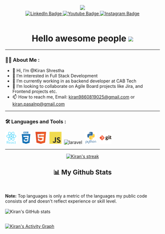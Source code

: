 <div id="header" align="center">
  <img src="https://media.giphy.com/media/PgLLtnqHts1woXeKpy/giphy.gif" width="100"/>

  <div id="badges" >
    <a href="https://www.linkedin.com/in/kiran-shrestha-823b2520a/">
      <img src="https://img.shields.io/badge/LinkedIn-blue?style=for-the-badge&logo=linkedin&logoColor=white" alt="LinkedIn Badge"/>
    </a>
    <a href="[https://www.youtube.com/channel/UCMHiLMj61pOE-cixftZjNrQ](https://www.youtube.com/watch?v=dQw4w9WgXcQ)">
      <img src="https://img.shields.io/badge/YouTube-red?style=for-the-badge&logo=youtube&logoColor=white" alt="Youtube Badge"/>
    </a>
    <a href="https://www.instagram.com/kiran_shrestha6000/">
      <img src="https://img.shields.io/badge/Instagram-purple?style=for-the-badge&logo=instagram&logoColor=white" alt="Instagram Badge"/>
    </a>
  </div>
  <img src="https://komarev.com/ghpvc/?username=Hachimankira&style=flat-square&color=blue" alt=""/>
  <h1>
    Hello awesome people
    <img src="https://media.giphy.com/media/hvRJCLFzcasrR4ia7z/giphy.gif" width="30px"/>
  </h1>
</div>

---

### :man_technologist: About Me :

- 👋 Hi, I’m @Kiran Shrestha
- 👀 I’m interested in Full Stack Development
- 🌱 I’m currently working in as backend developer at CAB Tech
- 💞️ I’m looking to collaborate on Agile Board projects like Jira, and Frontend projects etc.
- 📫 How to reach me, Email: kiran9860819025@gmail.com or kiran.pasalnp@gmail.com

---

### :hammer_and_wrench: Languages and Tools :
<p float="left">
  <img src="https://github.com/devicons/devicon/blob/master/icons/react/react-original-wordmark.svg" title="React" alt="React" width="40" height="40"/>&nbsp;
  <img  src="https://github.com/devicons/devicon/blob/master/icons/css3/css3-plain-wordmark.svg"  title="CSS3" alt="CSS" width="40" height="40"/>&nbsp;
  <img  src="https://github.com/devicons/devicon/blob/master/icons/html5/html5-original.svg" title="HTML5" alt="HTML" width="40" height="40"/>&nbsp;
  <img src="https://github.com/devicons/devicon/blob/master/icons/javascript/javascript-original.svg" title="JavaScript" alt="JavaScript" width="40" height="40"/>&nbsp; 
  <img src="https://cdn.jsdelivr.net/gh/devicons/devicon@latest/icons/laravel/laravel-original.svg" title="laravel" alt="laravel" width="40" height="40"/>&nbsp;         
  <img src="https://github.com/devicons/devicon/blob/master/icons/python/python-original-wordmark.svg" title="Python" alt="Python" width="40" height="40"/>&nbsp;
  <img src="https://github.com/devicons/devicon/blob/master/icons/git/git-original-wordmark.svg" title="Git" alt="Git" width="40" height="40"/>
</p>

---

<p align="center">
    <a href="https://github.com/Hachimankira/github-readme-streak-stats">
        <img title="🔥 Get streak stats for your profile at git.io/streak-stats" alt="Kiran's streak" src="https://github-readme-streak-stats.herokuapp.com/?user=Hachimankira&theme=black-ice&hide_border=true&stroke=0000&background=060A0CD0"/>
    </a>
</p>

<h2 align="center"><strong> 📊 My Github Stats</strong></h2>

  <br/>

  <b>Note:</b> Top languages is only a metric of the languages my public code consists of and doesn't reflect experience or skill level.
<br/>
<br/>
![Kiran's GitHub stats](https://github-readme-stats.vercel.app/api?username=Hachimankira&show_icons=true&theme=radical)
<br/>
<br/>

<a href="https://github.com/Hachimankira/github-readme-activity-graph"><img alt="Kiran's Activity Graph" src="https://activity-graph.herokuapp.com/graph?username=Hachimankira&bg_color=0D1117&color=5BCDEC&line=5BCDEC&point=FFFFFF&hide_border=true" /></a>


